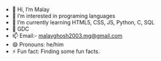 - 👋 Hi, I’m Malay
- 👀 I’m interested in programing languages
- 🌱 I’m currently learning HTML5, CSS, JS, Python, C, SQL
- 💞️ GDC 
- 📫 Email:- malayghosh2003.mg@gmail.com
- 😄 Pronouns: he/him
- ⚡ Fun fact: Finding some fun facts.

<!---
Ghoshmalay03/Ghoshmalay03 is a ✨ special ✨ repository because its `README.md` (this file) appears on your GitHub profile.
You can click the Preview link to take a look at your changes.
--->
